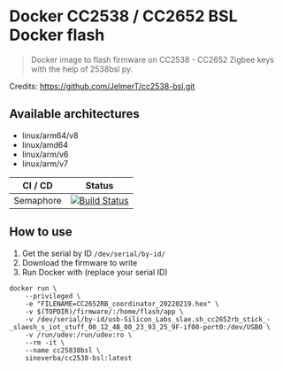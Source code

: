Docker CC2538 / CC2652 BSL Docker flash
=======================================

> Docker image to flash firmware on CC2538 - CC2652 Zigbee keys with the help of 2538bsl py.

Credits: https://github.com/JelmerT/cc2538-bsl.git

## Available architectures

+ linux/arm64/v8
+ linux/amd64
+ linux/arm/v6
+ linux/arm/v7

| CI / CD | Status |
| ------- | ------ |
| Semaphore | [![Build Status](https://sineverba.semaphoreci.com/badges/docker-cc2538-bsl/branches/master.svg?style=shields&key=177dc3d1-ccb5-43c5-95ad-06fb51346f81)](https://sineverba.semaphoreci.com/projects/docker-cc2538-bsl) |


## How to use

1. Get the serial by ID `/dev/serial/by-id/`
2. Download the firmware to write
3. Run Docker with (replace your serial ID)

```shell
docker run \
	--privileged \
	-e "FILENAME=CC2652RB_coordinator_20220219.hex" \
	-v $(TOPDIR)/firmware/:/home/flash/app \
	-v /dev/serial/by-id/usb-Silicon_Labs_slae.sh_cc2652rb_stick_-_slaesh_s_iot_stuff_00_12_4B_00_23_93_25_9F-if00-port0:/dev/USB0 \
	-v /run/udev:/run/udev:ro \
	--rm -it \
	--name cc25838bsl \
	sineverba/cc2538-bsl:latest
```
